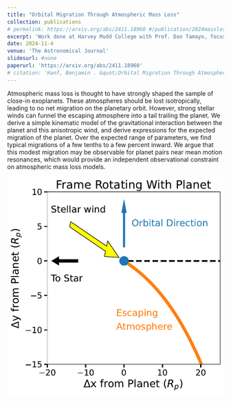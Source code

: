 ```yaml
---
title: "Orbital Migration Through Atmospheric Mass Loss"
collection: publications
# permalink: https://arxiv.org/abs/2411.18960 #/publication/2024massloss
excerpt: 'Work done at Harvey Mudd College with Prof. Dan Tamayo, focusing on exoplanet atmospheres and orbital dynamics.'
date: 2024-11-4
venue: 'The Astronomical Journal'
slidesurl: #none
paperurl: 'https://arxiv.org/abs/2411.18960'
# citation: 'Hanf, Benjamin . &quot;Orbital Migration Through Atmospheric Mass Loss&quot; <i>The Astronomical Journal</i>'
---
```


<!-- The contents above will be part of a list of publications, if the user clicks the link for the publication than the contents of section will be rendered as a full page, allowing you to provide more information about the paper for the reader. When publications are displayed as a single page, the contents of the above "citation" field will automatically be included below this section in a smaller font. -->

Atmospheric mass loss is thought to have strongly shaped the sample of close-in exoplanets. These atmospheres should be lost isotropically, leading to no net migration on the planetary orbit. However, strong stellar winds can funnel the escaping atmosphere into a tail trailing the planet. We derive a simple kinematic model of the gravitational interaction between the planet and this anisotropic wind, and derive expressions for the expected migration of the planet. Over the expected range of parameters, we find typical migrations of a few tenths to a few percent inward. We argue that this modest migration may be observable for planet pairs near mean motion resonances, which would provide an independent observational constraint on atmospheric mass loss models.

<img src='/images/figure_1_massloss.pdf'>